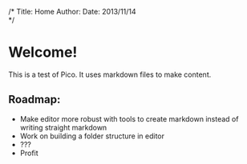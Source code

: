 /*
Title: Home
Author: 
Date: 2013/11/14	
*/

# Welcome!

This is a test of Pico.  It uses markdown files to make content.  

## Roadmap:
- Make editor more robust with tools to create markdown instead of  writing straight markdown
- Work on building a folder structure in editor
- ???
- Profit